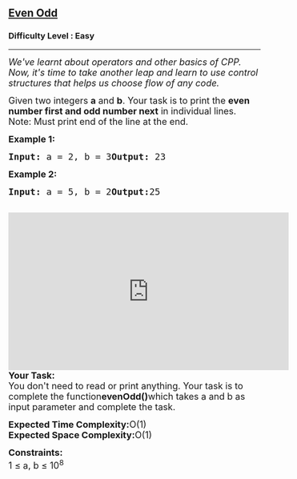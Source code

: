 <h2><a href="https://practice.geeksforgeeks.org/problems/even-odd/0">Even Odd</a></h2><h3>Difficulty Level : Easy</h3><hr><div class="problems_problem_content__Xm_eO"><p><span style="font-size:18px"><em>We've learnt about operators and other basics of CPP. Now, it's time to take another leap and learn to use control structures that helps us choose flow of any code.</em></span></p><p><span style="font-size:18px">Given two integers <strong>a</strong> and <strong>b</strong>. Your task is to print the <strong>even number first and odd number next</strong> in individual lines.<br>Note: Must print end of the line at the end.</span></p><p><strong><span style="font-size:18px">Example 1:</span></strong></p><pre><strong><span style="font-size:18px">Input: </span></strong><span style="font-size:18px">a = 2, b = 3<strong>Output: </strong>23</span></pre><p><span style="font-size:18px"><strong>Example 2:</strong></span></p><pre><span style="font-size:18px"><strong>Input: </strong>a = 5, b = 2<strong>Output:</strong>25</span></pre><p><br><span style="font-size:18px"><iframe frameborder="0" height="315" src="https://www.youtube.com/embed/Be2m9M3aPDI" width="560"></iframe><br><strong>Your Task:</strong><br>You don't need to read or print anything. Your task is to complete the function<strong>evenOdd()</strong>which takes a and b as input parameter and complete the task.</span><br></p><p><span style="font-size:18px"><strong>Expected Time Complexity:</strong>O(1)<br><strong>Expected Space Complexity:</strong>O(1)</span></p><p></p><p><span style="font-size:18px"><strong>Constraints:</strong><br>1 ≤ a, b ≤ 10<sup>8</sup></span></p></div>